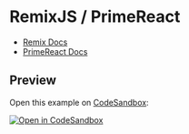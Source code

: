 # RemixJS / PrimeReact

- [Remix Docs](https://remix.run/docs)
- [PrimeReact Docs](https://primefaces.org/primereact/setup/)

## Preview

Open this example on [CodeSandbox](https://codesandbox.com):

[![Open in CodeSandbox](https://codesandbox.io/static/img/play-codesandbox.svg)](https://codesandbox.io/s/intelligent-ben-d3hhne)
